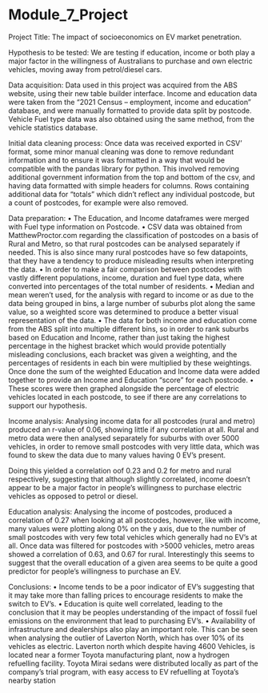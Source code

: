 # Module_7_Project
Project Title:
The impact of socioeconomics on EV market penetration.

Hypothesis to be tested:
We are testing if education, income or both play a major factor in the willingness of Australians to purchase and own electric vehicles, moving away from petrol/diesel cars.

Data acquisition:
Data used in this project was acquired from the ABS website, using their new table builder interface. Income and education data were taken from the “2021 Census – employment, income and education” database, and were manually formatted to provide data split by postcode.
Vehicle Fuel type data was also obtained using the same method, from the vehicle statistics database.

Initial data cleaning process:
Once data was received exported in CSV’ format, some minor manual cleaning was done to remove redundant information and to ensure it was formatted in a way that would be compatible with the pandas library for python. This involved removing additional government information from the top and bottom of the csv, and having data formatted with simple headers for columns. Rows containing additional data for “totals” which didn’t reflect any individual postcode, but a count of postcodes, for example were also removed.

Data preparation:
•	The Education, and Income dataframes were merged with Fuel type information on Postcode.
•	CSV data was obtained from MatthewProctor.com regarding the classification of postcodes on a basis of Rural and Metro, so that rural postcodes can be analysed separately if needed. This is also since many rural postcodes have so few datapoints, that they have a tendency to produce misleading results when interpreting the data.
•	In order to make a fair comparison between postcodes with vastly different populations, income, duration and fuel type data, where converted into percentages of the total number of residents.
•	Median and mean weren’t used, for the analysis with regard to income or as due to the data being grouped in bins, a large number of suburbs plot along the same value, so a weighted score was determined to produce a better visual representation of the data.
•	The data for both income and education come from the ABS split into multiple different bins, so in order to rank suburbs based on Education and Income, rather than just taking the highest percentage in the highest bracket which would provide potentially misleading conclusions, each bracket was given a weighting, and the percentages of residents in each bin were multiplied by these weightings. Once done the sum of the weighted Education and Income data were added together to provide an Income and Education “score” for each postcode.
•	These scores were then graphed alongside the percentage of electric vehicles located in each postcode, to see if there are any correlations to support our hypothesis.

Income analysis:
Analysing income data for all postcodes (rural and metro) produced an r-value of 0.06, showing little if any correlation at all. Rural and metro data were then analysed separately for suburbs with over 5000 vehicles, in order to remove small postcodes with very little data, which was found to skew the data due to many values having 0 EV’s present. 
 
Doing this yielded a correlation oof 0.23 and 0.2 for metro and rural respectively, suggesting that although slightly correlated, income doesn’t appear to be a major factor in people’s willingness to purchase electric vehicles as opposed to petrol or diesel. 

Education analysis:
Analysing the income of postcodes, produced a correlation of 0.27 when looking at all postcodes, however, like with income, many values were plotting along 0% on the y axis, due to the number of small postcodes with very few total vehicles which generally had no EV’s at all. Once data was filtered for postcodes with >5000 vehicles, metro areas showed a correlation of 0.63, and 0.67 for rural. Interestingly this seems to suggest that the overall education of a given area seems to be quite a good predictor for people’s willingness to purchase an EV.

Conclusions:
•	Income tends to be a poor indicator of EV’s suggesting that it may take more than falling prices to encourage residents to make the switch to EV’s.
•	Education is quite well correlated, leading to the conclusion that it may be peoples understanding of the impact of fossil fuel emissions on the environment that lead to purchasing EV’s.
•	Availability of infrastructure and dealerships also play an important role. This can be seen when analysing the outlier of Laverton North, which has over 10% of its vehicles as electric. Laverton north which despite having 4600 Vehicles, is located near a former Toyota manufacturing plant, now a hydrogen refuelling facility. Toyota Mirai sedans were distributed locally as part of the company’s trial program, with easy access to EV refuelling at Toyota’s nearby station
